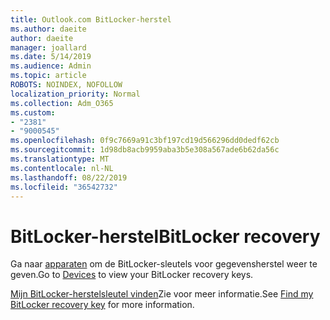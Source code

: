```yaml
---
title: Outlook.com BitLocker-herstel
ms.author: daeite
author: daeite
manager: joallard
ms.date: 5/14/2019
ms.audience: Admin
ms.topic: article
ROBOTS: NOINDEX, NOFOLLOW
localization_priority: Normal
ms.collection: Adm_O365
ms.custom:
- "2381"
- "9000545"
ms.openlocfilehash: 0f9c7669a91c3bf197cd19d566296dd0dedf62cb
ms.sourcegitcommit: 1d98db8acb9959aba3b5e308a567ade6b62da56c
ms.translationtype: MT
ms.contentlocale: nl-NL
ms.lasthandoff: 08/22/2019
ms.locfileid: "36542732"
---
```

# <a name="bitlocker-recovery"></a><span data-ttu-id="0d283-102">BitLocker-herstel</span><span class="sxs-lookup"><span data-stu-id="0d283-102">BitLocker recovery</span></span>

<span data-ttu-id="0d283-103">Ga naar [apparaten](https://account.microsoft.com/devices/recoverykey) om de BitLocker-sleutels voor gegevensherstel weer te geven.</span><span class="sxs-lookup"><span data-stu-id="0d283-103">Go to [Devices](https://account.microsoft.com/devices/recoverykey) to view your BitLocker recovery keys.</span></span>

<span data-ttu-id="0d283-104">[Mijn BitLocker-herstelsleutel vinden](https://support.microsoft.com/help/4026181)Zie voor meer informatie.</span><span class="sxs-lookup"><span data-stu-id="0d283-104">See [Find my BitLocker recovery key](https://support.microsoft.com/help/4026181) for more information.</span></span>